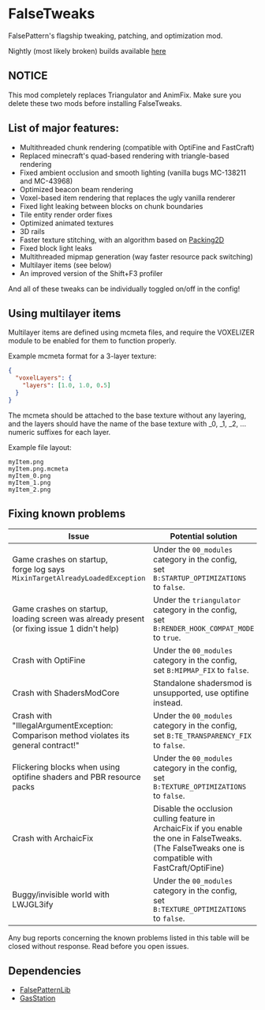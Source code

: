 # FalseTweaks

FalsePattern's flagship tweaking, patching, and optimization mod.

Nightly (most likely broken) builds available [here](https://nightly.link/FalsePattern/FalseTweaks/workflows/build-nightly/master/nightly.zip)

## NOTICE
This mod completely replaces Triangulator and AnimFix. Make sure you delete these two mods before installing FalseTweaks.

## List of major features:
- Multithreaded chunk rendering (compatible with OptiFine and FastCraft)
- Replaced minecraft's quad-based rendering with triangle-based rendering
- Fixed ambient occlusion and smooth lighting (vanilla bugs MC-138211 and MC-43968)
- Optimized beacon beam rendering
- Voxel-based item rendering that replaces the ugly vanilla renderer
- Fixed light leaking between blocks on chunk boundaries
- Tile entity render order fixes
- Optimized animated textures
- 3D rails
- Faster texture stitching, with an algorithm based on [Packing2D](https://github.com/Sciss/Packing2D)
- Fixed block light leaks
- Multithreaded mipmap generation (way faster resource pack switching)
- Multilayer items (see below)
- An improved version of the Shift+F3 profiler

And all of these tweaks can be individually toggled on/off in the config!

## Using multilayer items
Multilayer items are defined using mcmeta files, and require the VOXELIZER module to be enabled for them to function properly.

Example mcmeta format for a 3-layer texture:
```json
{
  "voxelLayers": {
    "layers": [1.0, 1.0, 0.5]
  }
}
```

The mcmeta should be attached to the base texture without any layering, and the layers should have the name of the base
texture with _0, _1, _2, ... numeric suffixes for each layer.

Example file layout:
```
myItem.png
myItem.png.mcmeta
myItem_0.png
myItem_1.png
myItem_2.png
```

## Fixing known problems
| **Issue**                                                                                      | **Potential solution**                                                                                                                                |
|------------------------------------------------------------------------------------------------|-------------------------------------------------------------------------------------------------------------------------------------------------------|
| Game crashes on startup,<br>forge log says `MixinTargetAlreadyLoadedException`                 | Under the `00_modules` category in the config,<br>set `B:STARTUP_OPTIMIZATIONS` to `false`.                                                           |
| Game crashes on startup,<br>loading screen was already present (or fixing issue 1 didn't help) | Under the `triangulator` category in the config,<br>set `B:RENDER_HOOK_COMPAT_MODE` to `true`.                                                        |
| Crash with OptiFine                                                                            | Under the `00_modules` category in the config,<br>set `B:MIPMAP_FIX` to `false`.                                                                      |
| Crash with ShadersModCore                                                                      | Standalone shadersmod is unsupported, use optifine instead.                                                                                           |
| Crash with "IllegalArgumentException: Comparison method violates its general contract!"        | Under the `00_modules` category in the config,<br>set `B:TE_TRANSPARENCY_FIX` to `false`.                                                             |
| Flickering blocks when using optifine shaders and PBR resource packs                           | Under the `00_modules` category in the config,<br>set `B:TEXTURE_OPTIMIZATIONS` to `false`.                                                           |
| Crash with ArchaicFix                                                                          | Disable the occlusion culling feature in ArchaicFix if you enable the one in FalseTweaks. (The FalseTweaks one is compatible with FastCraft/OptiFine) |
| Buggy/invisible world with LWJGL3ify                                                           | Under the `00_modules` category in the config,<br>set `B:TEXTURE_OPTIMIZATIONS` to `false`.                                                           |

Any bug reports concerning the known problems listed in this table will be closed without response. Read before you open issues.

## Dependencies
- [FalsePatternLib](https://github.com/FalsePattern/FalsePatternLib)
- [GasStation](https://github.com/FalsePattern/GasStation)
